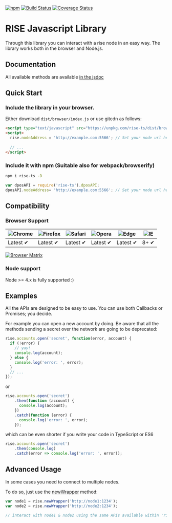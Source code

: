 [![npm](https://img.shields.io/npm/v/rise-ts.svg)](https://npmjs.org/package/rise-ts) [![Build Status](https://travis-ci.org/RiseVision/rise-ts.svg?branch=master)](https://travis-ci.org/RiseVision/rise-ts)  [![Coverage Status](https://coveralls.io/repos/github/RiseVision/rise-ts/badge.svg?branch=master)](https://coveralls.io/github/RiseVision/rise-ts?branch=master) 

# RISE Javascript Library

Through this library you can interact with a rise node in an easy way. The library works both in the browser and Node.js.

## Documentation

All available methods are available [in the jsdoc](https://risevision.github.io/rise-ts/interfaces/rise.html)

## Quick Start

### Include the library in your browser.

Either download `dist/browser/index.js` or use gitcdn as follows:

```html
<script type="text/javascript" src="https://unpkg.com/rise-ts/dist/browser/index.js"></script>
<script>
  rise.nodeAddress = 'http://example.com:5566'; // Set your node url here. (no trailing slash)
  
  // ...
</script>

```

### Include it with npm (Suitable also for webpack/browserify)

```bash
npm i rise-ts -D
```

```javascript
var dposAPI = require('rise-ts').dposAPI;
dposAPI.nodeAddress= 'http://example.com:5566'; // Set your node url here. (no trailing slash) 

```


## Compatibility

### Browser Support

![Chrome](https://raw.github.com/alrra/browser-logos/master/src/chrome/chrome_48x48.png) | ![Firefox](https://raw.github.com/alrra/browser-logos/master/src/firefox/firefox_48x48.png) | ![Safari](https://raw.github.com/alrra/browser-logos/master/src/safari/safari_48x48.png) | ![Opera](https://raw.github.com/alrra/browser-logos/master/src/opera/opera_48x48.png) | ![Edge](https://raw.github.com/alrra/browser-logos/master/src/edge/edge_48x48.png) | ![IE](https://raw.github.com/alrra/browser-logos/master/src/archive/internet-explorer_9-11/internet-explorer_9-11_48x48.png) |
--- | --- | --- | --- | --- | --- |
Latest ✔ | Latest ✔ | Latest ✔ | Latest ✔ | Latest ✔ | 8+ ✔ |

[![Browser Matrix](https://saucelabs.com/open_sauce/build_matrix/axios.svg)](https://saucelabs.com/u/axios)

### Node support

Node >= 4.x is fully supported :)

## Examples

All the APIs are designed to be easy to use. You can use both Callbacks or Promises; you decide.

For example you can open a new account by doing. Be aware that all the methods sending a secret over the network are
going to be deprecated:

```javascript
rise.accounts.open('secret', function(error, account) {
  if (!error) {
    // yay!
    console.log(account);
  } else {
    console.log('error: ', error);
  }
  // ...
});
```

or

```javascript
rise.accounts.open('secret')
    .then(function (account) {
      console.log(account);
    })
    .catch(function (error) {
      console.log('error: ', error);
    });
```

which can be even shorter if you write your code in TypeScript or ES6

```javascript
rise.accounts.open('secret')
    .then(console.log)
    .catch(error => console.log('error: ', error));
```


## Advanced Usage

In some cases you need to connect to multiple nodes.

To do so, just use the [newWrapper](https://risevision.github.io/rise-ts/interfaces/rise.html#newwrapper) method:

```javascript
var node1 = rise.newWrapper('http://node1:1234');
var node2 = rise.newWrapper('http://node2:1234');

// interact with node1 & node2 using the same APIs available within 'rise' variable.
```

